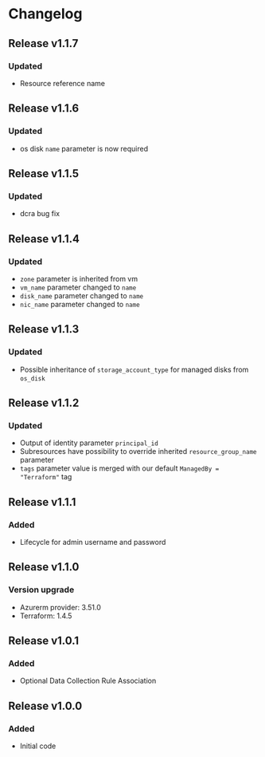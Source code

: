 # Changelog

## Release v1.1.7

### Updated
- Resource reference name

   
## Release v1.1.6

### Updated
-  os disk `name` parameter is now required

   
## Release v1.1.5

### Updated

- dcra bug fix
   
## Release v1.1.4

### Updated
- `zone` parameter is inherited from vm
- `vm_name` parameter changed to `name`
- `disk_name` parameter changed to  `name`
- `nic_name` parameter changed to  `name`
   
## Release v1.1.3

### Updated
- Possible inheritance of `storage_account_type` for managed disks from `os_disk`
   
## Release v1.1.2

### Updated
- Output of identity parameter `principal_id` 
- Subresources have possibility to override inherited `resource_group_name` parameter
- `tags` parameter value is merged with our default `ManagedBy = "Terraform"` tag
   
## Release v1.1.1

### Added
- Lifecycle for admin username and password
   
## Release v1.1.0

### Version upgrade
- Azurerm provider: 3.51.0
- Terraform: 1.4.5
   
## Release v1.0.1

### Added
- Optional Data Collection Rule Association
   
## Release v1.0.0

### Added

-  Initial code
   